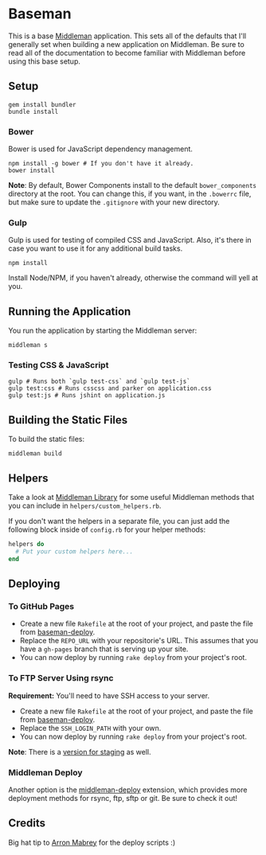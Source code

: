 Baseman
=======

This is a base [Middleman](http://middlemanapp.com/) application. This
sets all of the defaults that I'll generally set when building a new
application on Middleman. Be sure to read all of the documentation to
become familiar with Middleman before using this base setup.

Setup
-----

```shell
gem install bundler
bundle install
```

### Bower

Bower is used for JavaScript dependency management.

```shell
npm install -g bower # If you don't have it already.
bower install
```

**Note**: By default, Bower Components install to the default `bower_components` directory at the root. You can change this, if you want, in the `.bowerrc` file, but make sure to update the `.gitignore` with your new directory.

### Gulp

Gulp is used for testing of compiled CSS and JavaScript. Also, it's there in case you want to use it for any additional build tasks.

```
npm install
```

Install Node/NPM, if you haven't already, otherwise the command will yell at you.

Running the Application
-----------------------

You run the application by starting the Middleman server:

```shell
middleman s
```

### Testing CSS & JavaScript

```shell
gulp # Runs both `gulp test-css` and `gulp test-js`
gulp test:css # Runs csscss and parker on application.css
gulp test:js # Runs jshint on application.js
```

Building the Static Files
-------------------------

To build the static files:

```shell
middleman build
```

Helpers
-------

Take a look at [Middleman Library](http://github.com/drewbarontini/middleman-library/) for some useful Middleman methods that you can include in `helpers/custom_helpers.rb`.

If you don't want the helpers in a separate file, you can just add the following block inside of `config.rb` for your helper methods:

```ruby
helpers do
  # Put your custom helpers here...
end
```

Deploying
---------

### To GitHub Pages

- Create a new file `Rakefile` at the root of your project, and paste the file from [baseman-deploy](https://github.com/drewbarontini/baseman-deploy/blob/master/github.rake).
- Replace the `REPO_URL` with your repositorie's URL. This assumes that you have a `gh-pages` branch that is serving up your site.
- You can now deploy by running `rake deploy` from your project's root.

### To FTP Server Using rsync

**Requirement:** You'll need to have SSH access to your server.

- Create a new file `Rakefile` at the root of your project, and paste the file from [baseman-deploy](https://github.com/drewbarontini/baseman-deploy/blob/master/ftp.rake).
- Replace the `SSH_LOGIN_PATH` with your own.
- You can now deploy by running `rake deploy` from your project's root.

**Note**: There is a [version for staging](https://github.com/drewbarontini/baseman-deploy/blob/master/ftp-staging.rake) as well.

### Middleman Deploy

Another option is the [middleman-deploy](https://github.com/tvaughan/middleman-deploy) extension, which provides more deployment methods for rsync, ftp, sftp or git. Be sure to check it out!

Credits
-------

Big hat tip to [Arron Mabrey](https://github.com/arronmabrey) for the
deploy scripts :)
